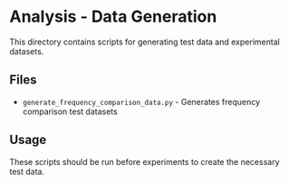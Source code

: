 # Analysis - Data Generation

This directory contains scripts for generating test data and experimental datasets.

## Files

- `generate_frequency_comparison_data.py` - Generates frequency comparison test datasets

## Usage

These scripts should be run before experiments to create the necessary test data.
